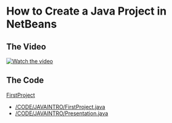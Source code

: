 
# How to Create a Java Project in NetBeans

## The Video

[![Watch the video](https://img.youtube.com/vi/01RlETg4ST8/hqdefault.jpg)](https://youtu.be/01RlETg4ST8)


## The Code
 [FirstProject](/CODE/JAVAINTRO/)
- [/CODE/JAVAINTRO/FirstProject.java](/CODE/JAVAINTRO/FirstProject.java)
- [/CODE/JAVAINTRO/Presentation.java](/CODE/JAVAINTRO/Presentation.java)


